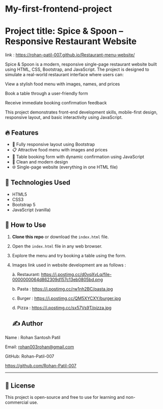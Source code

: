 # My-first-frontend-project

# Project title: Spice & Spoon – Responsive Restaurant Website

link : https://rohan-patil-007.github.io/Restaurant-menu-website/

Spice & Spoon is a modern, responsive single-page restaurant website built using HTML, CSS, Bootstrap, and JavaScript. The project is designed to simulate a real-world restaurant interface where users can:

View a stylish food menu with images, names, and prices

Book a table through a user-friendly form

Receive immediate booking confirmation feedback


This project demonstrates front-end development skills, mobile-first design, responsive layout, and basic interactivity using JavaScript.

## 🔥 Features

- 📱 Fully responsive layout using Bootstrap
- 📋 Attractive food menu with images and prices
- 📆 Table booking form with dynamic confirmation using JavaScript
- 🎨 Clean and modern design
- 🌐 Single-page website (everything in one HTML file)



## 🚀 Technologies Used

- HTML5
- CSS3
- Bootstrap 5
- JavaScript (vanilla)

## 🧠 How to Use

1. **Clone this repo** or download the `index.html` file.
2. Open the `index.html` file in any web browser.
3. Explore the menu and try booking a table using the form.
4. Images link used in website development are as follows :
   
   à. Restaurant: https://i.postimg.cc/d0vqXvLq/file-0000000064d862309d157c13eb0805bd.png
   
   b. Pasta : https://i.postimg.cc/rw1nh2BC/pasta.jpg
   
   c. Burger : https://i.postimg.cc/QM5XYCXY/burger.jpg
   
   d. Pizza : https://i.postimg.cc/sx57Vs9T/pizza.jpg

   ## ✍️ Author

Name : Rohan Santosh Patil

Email: rohan003rohan@gmail.com

GitHub: Rohan-Patil-007

https://github.com/Rohan-Patil-007

---

## 📢 License

This project is open-source and free to use for learning and non-commercial use.

